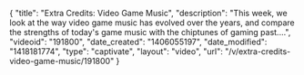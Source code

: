 {
    "title": "Extra Credits: Video Game Music",
    "description": "This week, we look at the way video game music has evolved over the years, and compare the strengths of today's game music with the chiptunes of gaming past....",
    "videoid": "191800",
    "date_created": "1406055197",
    "date_modified": "1418181774",
    "type": "captivate",
    "layout": "video",
    "url": "\/v\/extra-credits-video-game-music\/191800"
}